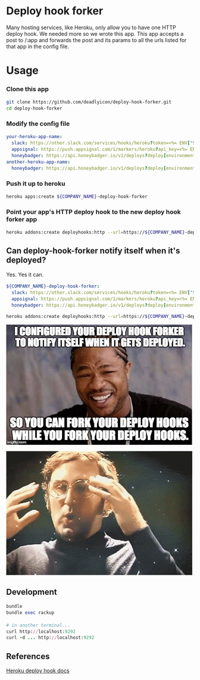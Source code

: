 # Deploy hook forker

Many hosting services, like Heroku, only allow you to have one HTTP deploy hook. We needed more so we wrote this app. This app accepts a post to /:app and forwards the post and its params to all the urls listed for that app in the config file.

# Usage

### Clone this app

```sh
git clone https://github.com/deadlyicon/deploy-hook-forker.git
cd deploy-hook-forker
```

### Modify the config file

```yaml
your-heroku-app-name:
  slack: https://other.slack.com/services/hooks/heroku?token=<%= ENV["SLACK_TOKEN"] %>
  appsignal: https://push.appsignal.com/1/markers/heroku?api_key=<%= ENV["APP_SIGNAL_API_KEY"] %>
  honeybadger: https://api.honeybadger.io/v1/deploys?deploy[environment]=production&api_key=<%= ENV["HONEYBADGER_API_KEY"] %>
another-heroku-app-name:
  honeybadger: https://api.honeybadger.io/v1/deploys?deploy[environment]=staging&api_key=<%= ENV["HONEYBADGER_API_KEY"] %>
```

### Push it up to heroku

```sh
heroku apps:create ${COMPANY_NAME}-deploy-hook-forker
```

### Point your app's HTTP deploy hook to the new deploy hook forker app

```sh
heroku addons:create deployhooks:http --url=https://${COMPANY_NAME}-deploy-hook-forker.herokuapp.com
```


## Can deploy-hook-forker notify itself when it's deployed?

Yes. Yes it can.

```yaml
${COMPANY_NAME}-deploy-hook-forker:
  slack: https://other.slack.com/services/hooks/heroku?token=<%= ENV["SLACK_TOKEN"] %>
  appsignal: https://push.appsignal.com/1/markers/heroku?api_key=<%= ENV["APP_SIGNAL_API_KEY"] %>
  honeybadger: https://api.honeybadger.io/v1/deploys?deploy[environment]=production&api_key=<%= ENV["HONEYBADGER_API_KEY"] %>
```

```sh
heroku addons:create deployhooks:http --url=https://${COMPANY_NAME}-deploy-hook-forker.herokuapp.com --app ${COMPANY_NAME}-deploy-hook-forker.herokuapp.com
```

![Xzibit, host of the MTV program “Pimp My Ride”, smiling heartily and looking at the camera. His torso fills the frame. There is text overlaid on the image in all-caps “meme-style” type. The text above him reads “I configured your deploy hook forker to notify itself when it gets deployed.” and the text below him reads: “So you can fork your deploy hooks while you fork your deploy hooks.”](documentation-images/yo-dawg.png)

![Animated image of a man in a black turtleneck overwhelmed from an idea and expressing this by moving his hands toward and away from his head in an “explosion” gesture. His torso fills the frame. In the background is a field of stars. Overlaid over the entire frame is a transparent video of exploding fireworks.](documentation-images/mind-blown.gif)


## Development

```ruby
bundle
bundle exec rackup

# in another terminal...
curl http://localhost:9292
curl -d ... http://localhost:9292
```

## References

[Heroku deploy hook docs](https://devcenter.heroku.com/articles/deploy-hooks)
